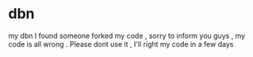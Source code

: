 # dbn
my dbn
I found someone forked my code , sorry to inform you guys , my code is all wrong . Please dont use it , I'll right my code in a few days
